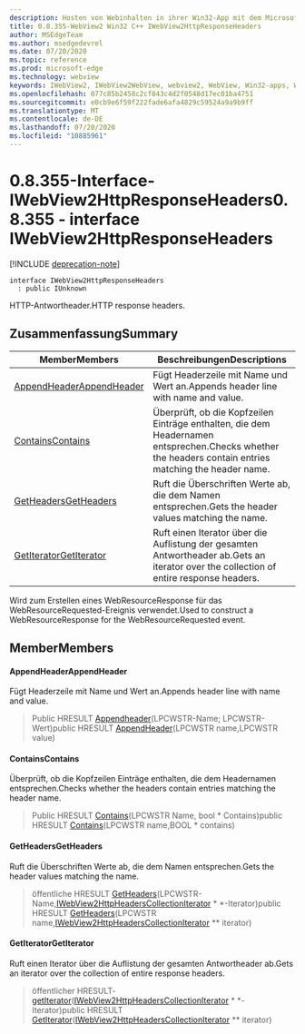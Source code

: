 ```yaml
---
description: Hosten von Webinhalten in ihrer Win32-App mit dem Microsoft Edge WebView2-Steuerelement
title: 0.8.355-WebView2 Win32 C++ IWebView2HttpResponseHeaders
author: MSEdgeTeam
ms.author: msedgedevrel
ms.date: 07/20/2020
ms.topic: reference
ms.prod: microsoft-edge
ms.technology: webview
keywords: IWebView2, IWebView2WebView, webview2, WebView, Win32-apps, Win32, Edge
ms.openlocfilehash: 077c85b2458c2cf843c4d2f0548d17ec01ba4751
ms.sourcegitcommit: e0cb9e6f59f222fade6afa4829c59524a9a9b9ff
ms.translationtype: MT
ms.contentlocale: de-DE
ms.lasthandoff: 07/20/2020
ms.locfileid: "10885961"
---
```

# <span data-ttu-id="a500b-104">0.8.355-Interface-IWebView2HttpResponseHeaders</span><span class="sxs-lookup"><span data-stu-id="a500b-104">0.8.355 - interface IWebView2HttpResponseHeaders</span></span> 

[!INCLUDE [deprecation-note](../../includes/deprecation-note.md)]

```
interface IWebView2HttpResponseHeaders
  : public IUnknown
```

<span data-ttu-id="a500b-105">HTTP-Antwortheader.</span><span class="sxs-lookup"><span data-stu-id="a500b-105">HTTP response headers.</span></span>

## <span data-ttu-id="a500b-106">Zusammenfassung</span><span class="sxs-lookup"><span data-stu-id="a500b-106">Summary</span></span>

 <span data-ttu-id="a500b-107">Member</span><span class="sxs-lookup"><span data-stu-id="a500b-107">Members</span></span>                        | <span data-ttu-id="a500b-108">Beschreibungen</span><span class="sxs-lookup"><span data-stu-id="a500b-108">Descriptions</span></span>
--------------------------------|---------------------------------------------
[<span data-ttu-id="a500b-109">AppendHeader</span><span class="sxs-lookup"><span data-stu-id="a500b-109">AppendHeader</span></span>](#appendheader) | <span data-ttu-id="a500b-110">Fügt Headerzeile mit Name und Wert an.</span><span class="sxs-lookup"><span data-stu-id="a500b-110">Appends header line with name and value.</span></span>
[<span data-ttu-id="a500b-111">Contains</span><span class="sxs-lookup"><span data-stu-id="a500b-111">Contains</span></span>](#contains) | <span data-ttu-id="a500b-112">Überprüft, ob die Kopfzeilen Einträge enthalten, die dem Headernamen entsprechen.</span><span class="sxs-lookup"><span data-stu-id="a500b-112">Checks whether the headers contain entries matching the header name.</span></span>
[<span data-ttu-id="a500b-113">GetHeaders</span><span class="sxs-lookup"><span data-stu-id="a500b-113">GetHeaders</span></span>](#getheaders) | <span data-ttu-id="a500b-114">Ruft die Überschriften Werte ab, die dem Namen entsprechen.</span><span class="sxs-lookup"><span data-stu-id="a500b-114">Gets the header values matching the name.</span></span>
[<span data-ttu-id="a500b-115">GetIterator</span><span class="sxs-lookup"><span data-stu-id="a500b-115">GetIterator</span></span>](#getiterator) | <span data-ttu-id="a500b-116">Ruft einen Iterator über die Auflistung der gesamten Antwortheader ab.</span><span class="sxs-lookup"><span data-stu-id="a500b-116">Gets an iterator over the collection of entire response headers.</span></span>

<span data-ttu-id="a500b-117">Wird zum Erstellen eines WebResourceResponse für das WebResourceRequested-Ereignis verwendet.</span><span class="sxs-lookup"><span data-stu-id="a500b-117">Used to construct a WebResourceResponse for the WebResourceRequested event.</span></span>

## <span data-ttu-id="a500b-118">Member</span><span class="sxs-lookup"><span data-stu-id="a500b-118">Members</span></span>

#### <span data-ttu-id="a500b-119">AppendHeader</span><span class="sxs-lookup"><span data-stu-id="a500b-119">AppendHeader</span></span> 

<span data-ttu-id="a500b-120">Fügt Headerzeile mit Name und Wert an.</span><span class="sxs-lookup"><span data-stu-id="a500b-120">Appends header line with name and value.</span></span>

> <span data-ttu-id="a500b-121">Public HRESULT [Appendheader](#appendheader)(LPCWSTR-Name; LPCWSTR-Wert)</span><span class="sxs-lookup"><span data-stu-id="a500b-121">public HRESULT [AppendHeader](#appendheader)(LPCWSTR name,LPCWSTR value)</span></span>

#### <span data-ttu-id="a500b-122">Contains</span><span class="sxs-lookup"><span data-stu-id="a500b-122">Contains</span></span> 

<span data-ttu-id="a500b-123">Überprüft, ob die Kopfzeilen Einträge enthalten, die dem Headernamen entsprechen.</span><span class="sxs-lookup"><span data-stu-id="a500b-123">Checks whether the headers contain entries matching the header name.</span></span>

> <span data-ttu-id="a500b-124">Public HRESULT [Contains](#contains)(LPCWSTR Name, bool \* Contains)</span><span class="sxs-lookup"><span data-stu-id="a500b-124">public HRESULT [Contains](#contains)(LPCWSTR name,BOOL \* contains)</span></span>

#### <span data-ttu-id="a500b-125">GetHeaders</span><span class="sxs-lookup"><span data-stu-id="a500b-125">GetHeaders</span></span> 

<span data-ttu-id="a500b-126">Ruft die Überschriften Werte ab, die dem Namen entsprechen.</span><span class="sxs-lookup"><span data-stu-id="a500b-126">Gets the header values matching the name.</span></span>

> <span data-ttu-id="a500b-127">öffentliche HRESULT [GetHeaders](#getheaders)(LPCWSTR-Name,[IWebView2HttpHeadersCollectionIterator](IWebView2HttpHeadersCollectionIterator.md) \* \*-Iterator)</span><span class="sxs-lookup"><span data-stu-id="a500b-127">public HRESULT [GetHeaders](#getheaders)(LPCWSTR name,[IWebView2HttpHeadersCollectionIterator](IWebView2HttpHeadersCollectionIterator.md) \*\* iterator)</span></span>

#### <span data-ttu-id="a500b-128">GetIterator</span><span class="sxs-lookup"><span data-stu-id="a500b-128">GetIterator</span></span> 

<span data-ttu-id="a500b-129">Ruft einen Iterator über die Auflistung der gesamten Antwortheader ab.</span><span class="sxs-lookup"><span data-stu-id="a500b-129">Gets an iterator over the collection of entire response headers.</span></span>

> <span data-ttu-id="a500b-130">öffentlicher HRESULT- [getIterator](#getiterator)([IWebView2HttpHeadersCollectionIterator](IWebView2HttpHeadersCollectionIterator.md) \* \*-Iterator)</span><span class="sxs-lookup"><span data-stu-id="a500b-130">public HRESULT [GetIterator](#getiterator)([IWebView2HttpHeadersCollectionIterator](IWebView2HttpHeadersCollectionIterator.md) \*\* iterator)</span></span>


